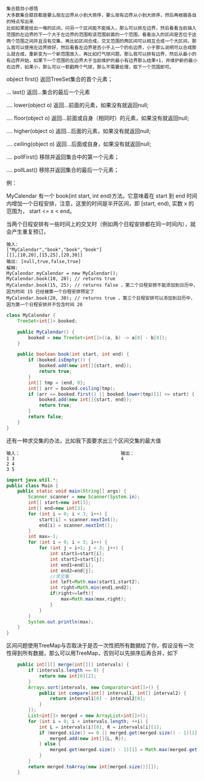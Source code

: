 ```
集合题目小感悟
大多数集合题目都是要么按左边界从小到大排序，要么按有边界从小到大排序，然后再根据各自的特点写出来
比如如果是给出一堆的区间，问另一个区间能不能插入，那么可以排左边界，然后看看当前插入范围的左边界的下一个大于左边界的范围和该范围前面的一个范围，看看出入的区间是否位于这两个范围之间并且没有交集，再比如区间合成，交叉范围的两区间可以相互合成一个大区间，那么我可以使用左边界排好，然后看看左边界是否小于上一个的右边界，小于那么说明可以合成那么就合成，重新变为一个新范围放入，再比如打气球问题，那么我可以排有边界，然后从最小的有边界开始，如果下一个范围的左边界大于当前维护的最小有边界那么结果+1，并维护新的最小右边界，如果小，那么可以一箭戳两个气球，那么不需要处理，取下一个范围即可。
```

objiect first() 返回TreeSet集合的首个元素；

... last() 返回...集合的最后一个元素

.... lower(object o) 返回...前面的元素，如果没有就返回null;

.... floor(object o) 返回...前面或自身（相同时）的元素，如果没有就返回null;

.... higher(object o) 返回...后面的元素，如果没有就返回null;

.... ceiling(object o) 返回...后面或自身，如果没有就返回null;

.... pollFirst() 移除并返回集合中的第一个元素；

.... pollLast() 移除并返回集合的最后一个元素；

例：

MyCalendar 有一个 book(int start, int end)方法。它意味着在 start 到 end 时间内增加一个日程安排，注意，这里的时间是半开区间，即 [start, end), 实数 x 的范围为，  start <= x < end。

当两个日程安排有一些时间上的交叉时（例如两个日程安排都在同一时间内），就会产生重复预订。

```
输入:
["MyCalendar","book","book","book"]
[[],[10,20],[15,25],[20,30]]
输出: [null,true,false,true]
解释: 
MyCalendar myCalendar = new MyCalendar();
MyCalendar.book(10, 20); // returns true 
MyCalendar.book(15, 25); // returns false ，第二个日程安排不能添加到日历中，因为时间 15 已经被第一个日程安排预定了
MyCalendar.book(20, 30); // returns true ，第三个日程安排可以添加到日历中，因为第一个日程安排并不包含时间 20 
```

```java
class MyCalendar {
    TreeSet<int[]> booked;

    public MyCalendar() {
        booked = new TreeSet<int[]>((a, b) -> a[0] - b[0]);
    }

    public boolean book(int start, int end) {
        if (booked.isEmpty()) {
            booked.add(new int[]{start, end});
            return true;
        }
        int[] tmp = {end, 0};
        int[] arr = booked.ceiling(tmp);
        if (arr == booked.first() || booked.lower(tmp)[1] <= start) {
            booked.add(new int[]{start, end});
            return true;
        }
        return false;
    }
}
```

还有一种求交集的办法，比如我下面要求出三个区间交集的最大值

```
输入：                                     输出：
1 3                                       4
2 4 
3 5
```

```java
import java.util.*;
public class Main {
    public static void main(String[] args) {
        Scanner scanner = new Scanner(System.in);
        int[] start=new int[3];
        int[] end=new int[3];
        for (int i = 0; i < 3; i++) {
            start[i] = scanner.nextInt();
            end[i] = scanner.nextInt();
        }
        int max=-1;
        for (int i = 0; i < 3; i++) {
            for (int j = i+1; j < 3; j++) {
                int start1=start[i];
                int start2=start[j];
                int end1=end[i];
                int end2=end[j];
                //求交集
                int left=Math.max(start1,start2);
                int right=Math.min(end1,end2);
                if(right>=left){
                    max=Math.max(max,right);
                }
            }
        }
        System.out.println(max);
    }
}
```

区间问题使用TreeMap与否取决于是否一次性把所有数据给了你，假设没有一次性得到所有数据，那么可以用TreeMap，否则可以先排序后再合并，如下

```java
    public int[][] merge(int[][] intervals) {
        if (intervals.length == 0) {
            return new int[0][2];
        }
        Arrays.sort(intervals, new Comparator<int[]>() {
            public int compare(int[] interval1, int[] interval2) {
                return interval1[0] - interval2[0];
            }
        });
        List<int[]> merged = new ArrayList<int[]>();
        for (int i = 0; i < intervals.length; ++i) {
            int L = intervals[i][0], R = intervals[i][1];
            if (merged.size() == 0 || merged.get(merged.size() - 1)[1] < L) {
                merged.add(new int[]{L, R});
            } else {
                merged.get(merged.size() - 1)[1] = Math.max(merged.get(merged.size() - 1)[1], R);
            }
        }
        return merged.toArray(new int[merged.size()][]);
    }
```

